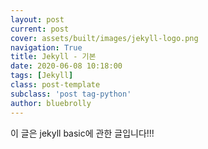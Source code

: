 ```yaml
---
layout: post
current: post
cover: assets/built/images/jekyll-logo.png
navigation: True
title: Jekyll - 기본
date: 2020-06-08 10:18:00
tags: [Jekyll]
class: post-template
subclass: 'post tag-python'
author: bluebrolly
---
```


이 글은 jekyll basic에 관한 글입니다!!!